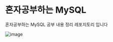 # 혼자공부하는 MySQL

혼자공부하는 MySQL 공부 내용 정리 레포지토리 입니다

![image](https://github.com/user-attachments/assets/19b78bed-b752-4649-a30b-abc093afa2e8)
